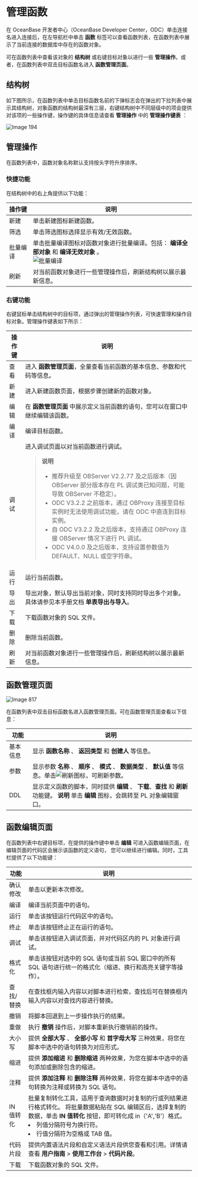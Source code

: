 管理函数 
=========================

在 OceanBase 开发者中心（OceanBase Developer Center，ODC）单击连接名进入连接后，在左导航栏中单击 **函数** 标签可以查看函数列表，在函数列表中展示了当前连接的数据库中存在的函数对象。

可在函数列表中查看该对象的 **结构树** 或右键目标对象以进行一些 **管理操作**。或者，在函数列表中双击目标函数名进入 **函数管理页面**。

结构树 
------------

如下图所示，在函数列表中单击目标函数名前的下弹标志会在弹出的下拉列表中展示其结构树，对象函数的结构树最深有三层，右键结构树中不同层级中的项会提供对该项的一些操作键，操作键的具体信息请查看 **管理操作** 中的 **管理操作键表** ：

![Image 194](https://obbusiness-private.oss-cn-shanghai.aliyuncs.com/doc/img/odc/340/%E7%AE%A1%E7%90%86%E5%87%BD%E6%95%B0-1.png)

管理操作 
-------------

在函数列表中，函数对象名称默认支持按头字符升序排序。

### 快捷功能 

在结构树中的右上角提供以下功能：


| 操作键  |                                                   说明                                                   |
|------|--------------------------------------------------------------------------------------------------------|
| 新建   | 单击新建图标新建函数。                                                                                            |
| 筛选   | 单击筛选图标选择显示有效/无效函数。                                                                                     |
| 批量编译 | 单击批量编译图标对函数对象进行批量编译。包括： **编译全部对象** 和 **编译无效对象** 。<br> ![批量编译](https://obbusiness-private.oss-cn-shanghai.aliyuncs.com/doc/img/odc/%E6%89%B9%E9%87%8F%E7%BC%96%E8%AF%91.png) |
| 刷新   | 对当前函数对象进行一些管理操作后，刷新结构树以展示最新信息。                                    |



### 右键功能 

右键鼠标单击结构树中的目标项，通过弹出的管理操作列表，可快速管理和操作目标对象。管理操作键表如下所示：


| 操作键 |                                                                                                                                                                                                 说明                                                                                                                                                                                                 |
|-----|----------------------------------------------------------------------------------------------------------------------------------------------------------------------------------------------------------------------------------------------------------------------------------------------------------------------------------------------------------------------------------------------------|
| 查看  | 进入 **函数管理页面**，全量查看当前函数的基本信息、参数和代码等信息。                                                                                                                                                                                                                                                                                                                          |
| 新建  | 进入新建函数页面，根据步骤创建新的函数对象。                                                                                                                                                                                                                                                                                                                                                                             |
| 编辑  | 在 **函数管理页面** 中展示定义当前函数的语句，您可以在窗口中继续编辑该函数。                                                                                                                                                                                                                                                                                                                       |
| 编译  | 编译目标函数。                                                                                                                                                                                                                                                                                                                                                                                            |
| 调试  | 进入调试页面以对当前函数进行调试。<blockquote> **说明**<br>  <ul><li> 推荐升级至 OBServer V2.2.77 及之后版本（因 OBServer 部分版本存在 PL 调试类已知问题，可能导致 OBServer 不稳定）。</li>   <li> ODC V3.2.2 之前版本，通过 OBProxy 连接至目标实例时无法使用调试功能，请在 ODC 中直连到目标实例。</li>   <li> 自 ODC V3.2.2 及之后版本，支持通过 OBProxy 连接 OBServer 情况下进行 PL 调试。</li><li>ODC V4.0.0 及之后版本，支持设置参数值为 DEFAULT、NULL 或空字符串。</li></ul></blockquote>     |
| 运行  | 运行当前函数。|
|导出|导出对象，默认导出当前对象，同时支持同时导出多个对象。具体请参见本手册文档 **单表导出与导入**。|
| 下载  | 下载函数对象的 SQL 文件。|
| 删除  | 删除当前函数。 |
| 刷新  | 对当前函数对象进行一些管理操作后，刷新结构树以展示最新信息。 |



函数管理页面 
---------------------------

![Image 817](https://obbusiness-private.oss-cn-shanghai.aliyuncs.com/doc/img/odc/340/%E7%AE%A1%E7%90%86%E5%87%BD%E6%95%B0-2.png)

在函数列表中双击目标函数名进入函数管理页面。可在函数管理页面查看以下信息：


|  功能  |                                                                              说明                                                                              |
|------|--------------------------------------------------------------------------------------------------------------------------------------------------------------|
| 基本信息 | 显示 **函数名称** 、 **返回类型** 和 **创建人** 等信息。                                                                                                                        |
| 参数   | 显示参数 **名称** 、 **顺序** 、 **模式** 、 **数据类型** 、 **默认值** 等信息。单击![刷新](https://help-static-aliyun-doc.aliyuncs.com/assets/img/zh-CN/7659061361/p326053.jpg)图标，可刷新参数。 |
| DDL  | 显示定义函数的脚本，同时提供 **编辑** 、 **下载**、**查找** 和 **刷新** 功能键。 **说明**  单击 **编辑** 图标，会跳转至 PL 对象编辑窗口。                                            |



函数编辑页面 
---------------



在函数列表中右键目标项，在提供的操作键中单击 **编辑** 可进入函数编辑页面，在编辑页面的代码区会展示该函数的定义语句， 您可以继续进行编辑。同时，工具栏提供了以下功能键：


|   功能   |                                                                                                                     说明                                                                                                                     |
|--------|--------------------------------------------------------------------------------------------------------------------------------------------------------------------------------------------------------------------------------------------|
| 确认修改   | 单击以更新本次修改。                                                                                                                                                                                                                                |
| 编译     | 编译当前页面中的语句。                                                                                                                                                                                                                                |
| 运行     | 单击该按钮运行代码区中的语句。   |
| 终止     | 单击该按钮终止正在运行的语句。   |
| 调试     | 单击该按钮进入调试页面，并对代码区内的 PL 对象进行调试。                                                                                                                                                                                                             |
| 格式化    | 单击该按钮对选中的 SQL 语句或当前 SQL 窗口中的所有 SQL 语句进行统一的格式化（缩进、换行和高亮关键字等操作）。                                                                                                                                                                             |
| 查找/替换  | 在查找框内输入内容以对脚本进行检索，查找后可在替换框内输入内容以对查找内容进行替换。                                                                                                                                                                                                 |
| 撤销     | 将脚本回退到上一步操作执行的结果。                                                                                                                                                                                                                          |
| 重做     | 执行 **撤销** 操作后，对脚本重新执行撤销前的操作。                                                                                                                                                                                                               |
| 大小写    | 提供 **全部大写** 、 **全部小写** 和 **首字母大写** 三种效果，将您在脚本中选中的语句转换为对应形式。                                                                                                                                                                                |
| 缩进     | 提供 **添加缩进** 和 **删除缩进** 两种效果，为您在脚本中选中的语句添加或删除包含的缩进。                                                                                                                                                                                         |
| 注释     | 提供 **添加注释** 和 **删除注释** 两种效果，将您在脚本中选中的语句转换为注释或转换为 SQL 语句。                                                                                                                                                                                   |
| IN 值转化 | 批量复制转化工具，适用于查询数据时对复制的行或列结果进行格式转化。 将批量数据粘贴在 SQL 编辑区后，选择复制的数据，单击 **IN 值转化** 按钮，即可转化成 in（'A','B'）格式。<br> <li> 列值分隔符号为换行符。</li>   <li> 行值分隔符为空格或 TAB 值。</li>    |
| 代码片段 | 提供内置语法片段和自定义语法片段供您查看和引用。详情请查看 **用户指南** > **使用工作台** > **代码片段**。   |
| 下载 | 下载函数对象的 SQL 文件。   |